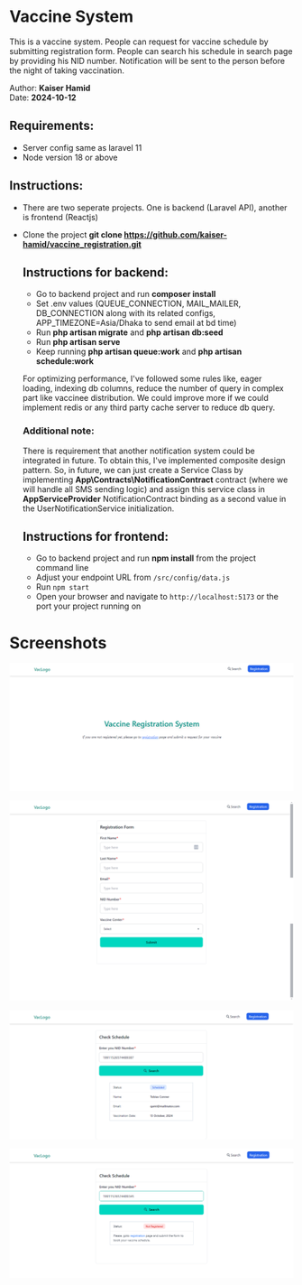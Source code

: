 # Vaccine System

This is a vaccine system. People can request for vaccine schedule by submitting registration form. People can search his schedule in search page by providing his NID number. Notification will be sent to the person before the night of taking vaccination.

Author: **Kaiser Hamid**  
Date: **2024-10-12**

## Requirements:

- Server config same as laravel 11
- Node version 18 or above

## Instructions:

- There are two seperate projects. One is backend (Laravel API), another is frontend (Reactjs)
- Clone the project **git clone https://github.com/kaiser-hamid/vaccine_registration.git**

  ## Instructions for backend:

  - Go to backend project and run **composer install**
  - Set .env values (QUEUE_CONNECTION, MAIL_MAILER, DB_CONNECTION along with its related configs, APP_TIMEZONE=Asia/Dhaka to send email at bd time)
  - Run **php artisan migrate** and **php artisan db:seed**
  - Run **php artisan serve**
  - Keep running **php artisan queue:work** and **php artisan schedule:work**

  For optimizing performance, I've followed some rules like, eager loading, indexing db columns, reduce the number of query in complex part like vaccinee distribution.
  We could improve more if we could implement redis or any third party cache server to reduce db query.

  ### Additional note:

  There is requirement that another notification system could be integrated in future.
  To obtain this, I've implemented composite design pattern.
  So, in future, we can just create a Service Class by implementing **App\Contracts\NotificationContract** contract (where we will handle all SMS sending logic) and assign this service class in **AppServiceProvider** NotificationContract binding as a second value in the UserNotificationService initialization.

  ## Instructions for frontend:

  - Go to backend project and run **npm install** from the project command line
  - Adjust your endpoint URL from `/src/config/data.js`
  - Run `npm start`
  - Open your browser and navigate to `http://localhost:5173` or the port your project running on

# Screenshots

![App Homepage Screenshot](app-home.png)

![App form Screenshot](app-form.png)

![App search with data Screenshot](app-search.png)

![App search without data Screenshot](app-search-no-data.png)
